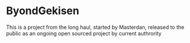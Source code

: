 # ByondGekisen
This is a project from the long haul, started by Masterdan, released to the public as an ongoing open sourced project by current authrority
